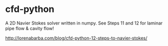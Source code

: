 # cfd-python

A 2D Navier Stokes solver written in numpy. See Steps 11 and 12 for laminar pipe flow &amp; cavity flow!

http://lorenabarba.com/blog/cfd-python-12-steps-to-navier-stokes/
